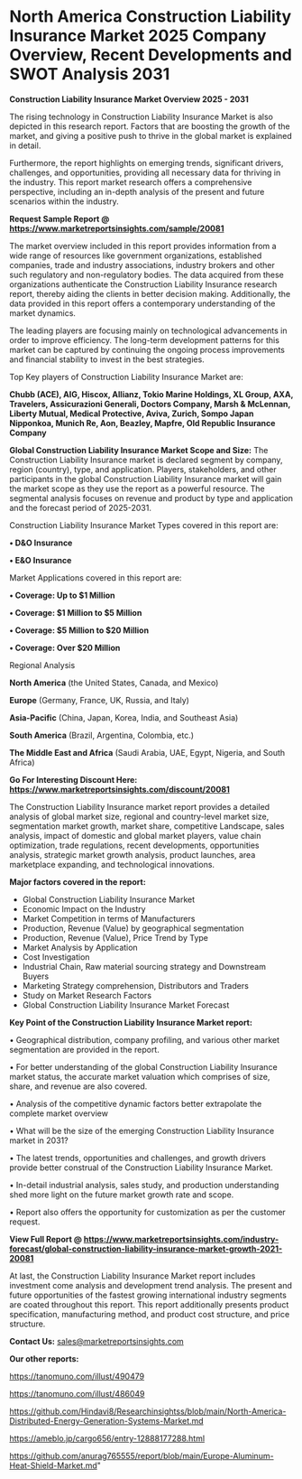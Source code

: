 # North America Construction Liability Insurance Market 2025 Company Overview, Recent Developments and SWOT Analysis 2031

<Strong> Construction Liability Insurance Market Overview 2025 - 2031</strong>

The rising technology in Construction Liability Insurance Market is also depicted in this research report. Factors that are boosting the growth of the market, and giving a positive push to thrive in the global market is explained in detail.

Furthermore, the report highlights on emerging trends, significant drivers, challenges, and opportunities, providing all necessary data for thriving in the industry. This report market research offers a comprehensive perspective, including an in-depth analysis of the present and future scenarios within the industry.

<strong>Request Sample Report @ <a href=https://www.marketreportsinsights.com/sample/20081>https://www.marketreportsinsights.com/sample/20081</a></strong>

The market overview included in this report provides information from a wide range of resources like government organizations, established companies, trade and industry associations, industry brokers and other such regulatory and non-regulatory bodies. The data acquired from these organizations authenticate the Construction Liability Insurance research report, thereby aiding the clients in better decision making. Additionally, the data provided in this report offers a contemporary understanding of the market dynamics.

The leading players are focusing mainly on technological advancements in order to improve efficiency. The long-term development patterns for this market can be captured by continuing the ongoing process improvements and financial stability to invest in the best strategies.

Top Key players of Construction Liability Insurance Market are:

<strong>Chubb (ACE), AIG, Hiscox, Allianz, Tokio Marine Holdings, XL Group, AXA, Travelers, Assicurazioni Generali, Doctors Company, Marsh & McLennan, Liberty Mutual, Medical Protective, Aviva, Zurich, Sompo Japan Nipponkoa, Munich Re, Aon, Beazley, Mapfre, Old Republic Insurance Company</strong>

<strong><b>Global Construction Liability Insurance Market Scope and Size:</b></strong>
The Construction Liability Insurance market is declared segment by company, region (country), type, and application. Players, stakeholders, and other participants in the global Construction Liability Insurance market will gain the market scope as they use the report as a powerful resource. The segmental analysis focuses on revenue and product by type and application and the forecast period of 2025-2031.

Construction Liability Insurance Market Types covered in this report are:

<strong>• D&O Insurance

• E&O Insurance</strong>

Market Applications covered in this report are:

<strong>• Coverage: Up to $1 Million

• Coverage: $1 Million to $5 Million

• Coverage: $5 Million to $20 Million

• Coverage: Over $20 Million</strong> 

Regional Analysis

<strong>North America</strong> (the United States, Canada, and Mexico)

<strong>Europe</strong> (Germany, France, UK, Russia, and Italy)

<strong>Asia-Pacific</strong> (China, Japan, Korea, India, and Southeast Asia)

<strong>South America</strong> (Brazil, Argentina, Colombia, etc.)

<strong>The Middle East and Africa</strong> (Saudi Arabia, UAE, Egypt, Nigeria, and South Africa)

<strong>Go For Interesting Discount Here: <a href=https://www.marketreportsinsights.com/discount/20081>https://www.marketreportsinsights.com/discount/20081</a></strong>

The Construction Liability Insurance market report provides a detailed analysis of global market size, regional and country-level market size, segmentation market growth, market share, competitive Landscape, sales analysis, impact of domestic and global market players, value chain optimization, trade regulations, recent developments, opportunities analysis, strategic market growth analysis, product launches, area marketplace expanding, and technological innovations.

<strong><b>Major factors covered in the report:</b></strong>
<ul>
  <li>Global Construction Liability Insurance Market </li>
  <li>Economic Impact on the Industry</li>
  <li>Market Competition in terms of Manufacturers</li>
  <li>Production, Revenue (Value) by geographical segmentation</li>
  <li>Production, Revenue (Value), Price Trend by Type</li>
  <li>Market Analysis by Application</li>
  <li>Cost Investigation</li>
  <li>Industrial Chain, Raw material sourcing strategy and Downstream Buyers</li>
  <li>Marketing Strategy comprehension, Distributors and Traders</li>
  <li>Study on Market Research Factors</li>
  <li>Global Construction Liability Insurance Market Forecast</li>
</ul>

<strong><b>Key Point of the Construction Liability Insurance Market report:</b></strong>

• Geographical distribution, company profiling, and various other market segmentation are provided in the report.

• For better understanding of the global Construction Liability Insurance market status, the accurate market valuation which comprises of size, share, and revenue are also covered.

• Analysis of the competitive dynamic factors better extrapolate the complete market overview

• What will be the size of the emerging Construction Liability Insurance market in 2031?

• The latest trends, opportunities and challenges, and growth drivers provide better construal of the Construction Liability Insurance Market.

• In-detail industrial analysis, sales study, and production understanding shed more light on the future market growth rate and scope.

• Report also offers the opportunity for customization as per the customer request.

<strong><b>View Full Report @ <a href=https://www.marketreportsinsights.com/industry-forecast/global-construction-liability-insurance-market-growth-2021-20081>https://www.marketreportsinsights.com/industry-forecast/global-construction-liability-insurance-market-growth-2021-20081</a></b></strong>


At last, the Construction Liability Insurance Market report includes investment come analysis and development trend analysis. The present and future opportunities of the fastest growing international industry segments are coated throughout this report. This report additionally presents product specification, manufacturing method, and product cost structure, and price structure.

<strong>Contact Us:</strong>
sales@marketreportsinsights.com

<strong>Our other reports:</strong>

<a href=https://tanomuno.com/illust/490479>https://tanomuno.com/illust/490479</a>

<a href=https://tanomuno.com/illust/486049>https://tanomuno.com/illust/486049</a>

<a href=https://github.com/Hindavi8/Researchinsightss/blob/main/North-America-Distributed-Energy-Generation-Systems-Market.md>https://github.com/Hindavi8/Researchinsightss/blob/main/North-America-Distributed-Energy-Generation-Systems-Market.md</a>

<a href=https://ameblo.jp/cargo656/entry-12888177288.html>https://ameblo.jp/cargo656/entry-12888177288.html</a>

<a href=https://github.com/anurag765555/report/blob/main/Europe-Aluminum-Heat-Shield-Market.md>https://github.com/anurag765555/report/blob/main/Europe-Aluminum-Heat-Shield-Market.md</a>"
